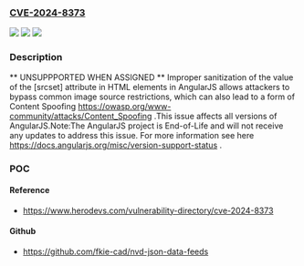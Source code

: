 ### [CVE-2024-8373](https://cve.mitre.org/cgi-bin/cvename.cgi?name=CVE-2024-8373)
![](https://img.shields.io/static/v1?label=Product&message=AngularJS&color=blue)
![](https://img.shields.io/static/v1?label=Version&message=%3D%20%3E%3D0.0.0%20&color=brighgreen)
![](https://img.shields.io/static/v1?label=Vulnerability&message=CWE-791%3A%20Incomplete%20Filtering%20of%20Special%20Elements&color=brighgreen)

### Description

** UNSUPPPORTED WHEN ASSIGNED ** Improper sanitization of the value of the [srcset] attribute in <source> HTML elements in AngularJS allows attackers to bypass common image source restrictions, which can also lead to a form of  Content Spoofing https://owasp.org/www-community/attacks/Content_Spoofing .This issue affects all versions of AngularJS.Note:The AngularJS project is End-of-Life and will not receive any updates to address this issue. For more information see  here https://docs.angularjs.org/misc/version-support-status .

### POC

#### Reference
- https://www.herodevs.com/vulnerability-directory/cve-2024-8373

#### Github
- https://github.com/fkie-cad/nvd-json-data-feeds

